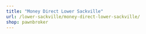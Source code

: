 ```yaml
---
title: "Money Direct Lower Sackville"
url: /lower-sackville/money-direct-lower-sackville/
shop: pawnbroker
---
```

